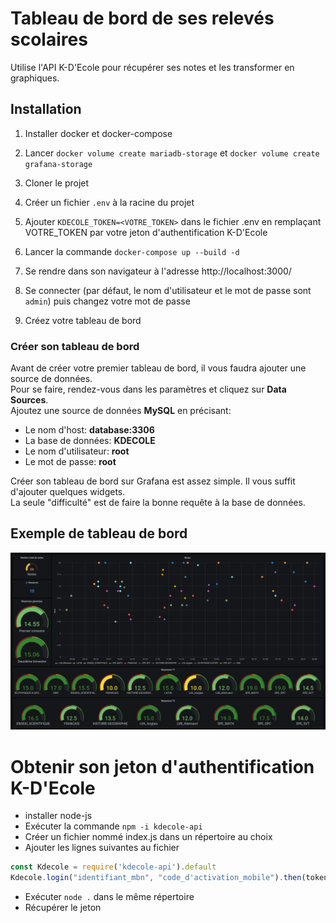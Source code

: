 # Tableau de bord de ses relevés scolaires
Utilise l'API K-D'Ecole pour récupérer ses notes et les transformer en graphiques.

## Installation
1. Installer docker et docker-compose
1. Lancer `docker volume create mariadb-storage` et `docker volume create grafana-storage`
1. Cloner le projet
1. Créer un fichier `.env` à la racine du projet
1. Ajouter `KDECOLE_TOKEN=<VOTRE_TOKEN>` dans le fichier .env en remplaçant VOTRE_TOKEN par votre jeton d'authentification K-D'Ecole

1. Lancer la commande `docker-compose up --build -d`
1. Se rendre dans son navigateur à l'adresse http://localhost:3000/
1. Se connecter (par défaut, le nom d'utilisateur et le mot de passe sont `admin`) puis changez votre mot de passe
1. Créez votre tableau de bord

### Créer son tableau de bord
Avant de créer votre premier tableau de bord, il vous faudra ajouter une source de données.  
Pour se faire, rendez-vous dans les paramètres et cliquez sur **Data Sources**.  
Ajoutez une source de données **MySQL** en précisant:
- Le nom d'host: **database:3306**
- La base de données: **KDECOLE**
- Le nom d'utilisateur: **root**
- Le mot de passe: **root**

Créer son tableau de bord sur Grafana est assez simple. Il vous suffit d'ajouter quelques widgets.  
La seule "difficulté" est de faire la bonne requête à la base de données.

## Exemple de tableau de bord
![gafana dashboard](https://github.com/maelgangloff/kdecole-docker-grafana/blob/master/doc/grafana_dashboard.png?raw=true)

# Obtenir son jeton d'authentification  K-D'Ecole 
* installer node-js
* Exécuter la commande ```npm -i kdecole-api```
* Créer un fichier nommé index.js dans un répertoire au choix
* Ajouter les lignes suivantes au fichier
```js
const Kdecole = require('kdecole-api').default
Kdecole.login("identifiant_mbn", "code_d'activation_mobile").then(token => console.log(token))
```
* Exécuter ```node .``` dans le même répertoire
* Récupérer le jeton